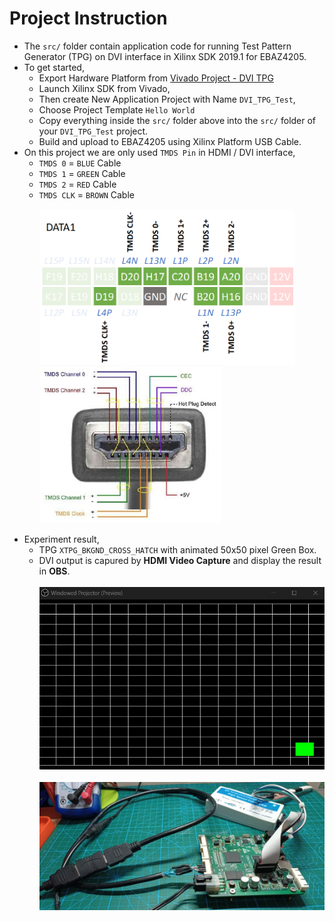 # Project Instruction
- The `src/` folder contain application code for running Test Pattern Generator (TPG) on DVI interface in Xilinx SDK 2019.1 for EBAZ4205.
- To get started, 
    - Export Hardware Platform from [Vivado Project - DVI TPG](../../Vivado/5_DVI_TPG/EBAZ4205_5_DVI_TPG.vivado/)
    - Launch Xilinx SDK from Vivado,
    - Then create New Application Project with Name `DVI_TPG_Test`,
    - Choose Project Template `Hello World`
    - Copy everything inside the `src/` folder above into the `src/` folder of your `DVI_TPG_Test` project. 
    - Build and upload to EBAZ4205 using Xilinx Platform USB Cable.
- On this project we are only used `TMDS Pin` in HDMI / DVI interface, 
    - `TMDS 0` = `BLUE` Cable
    - `TMDS 1` = `GREEN` Cable
    - `TMDS 2` = `RED` Cable
    - `TMDS CLK` = `BROWN` Cable
        <p align="left">
        <img src="../../resource/EBAZ4205_5_DVI_TPG_Pin.png" height="250">
        <img src="../../resource/hdmi_pinout.jpg" height="250">
        </p>
- Experiment result,
    - TPG `XTPG_BKGND_CROSS_HATCH` with animated 50x50 pixel Green Box.
    - DVI output is capured by **HDMI Video Capture** and display the result in **OBS**.<br><br>
    ![](../../resource/EBAZ4205_5_DVI_TPG_2_Photo.gif)<br><br>
    ![](../../resource/EBAZ4205_5_DVI_TPG_1_Photo.jpeg)